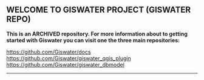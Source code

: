 ## WELCOME TO GISWATER PROJECT (GISWATER REPO)

**This is an ARCHIVED repository. For more information about to getting started with Giswater you can visit one the three main repositories:**

https://github.com/Giswater/docs<br>
https://github.com/Giswater/giswater_qgis_plugin<br>
https://github.com/Giswater/giswater_dbmodel<br>

------------------------